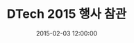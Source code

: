 ---
layout: post
title: DTech 2015 행사 참관
date: 2015-02-03 12:00:00
description: 이석준 (통합과정), 유형욱 (통합과정), 권성문 (통합과정), 임현우 (석사과정)
tags: DTech
categories: 전시회
thumbnail: assets/img/news/dtech2015.jpg
---